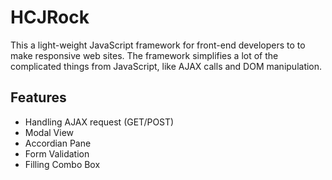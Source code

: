 # HCJRock
This a light-weight JavaScript framework for front-end developers to to make responsive web sites. The framework simplifies a lot of the complicated things from JavaScript, like AJAX calls and DOM manipulation.

## Features
* Handling AJAX request (GET/POST)
* Modal View
* Accordian Pane
* Form Validation
* Filling Combo Box
